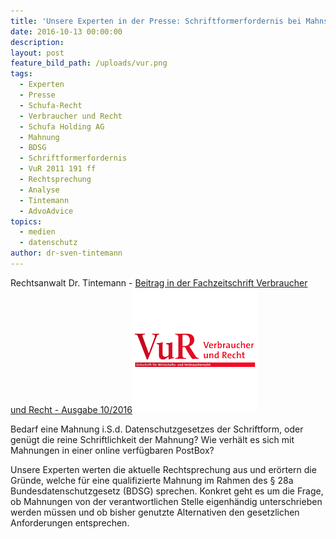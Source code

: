 ```yaml
---
title: 'Unsere Experten in der Presse: Schriftformerfordernis bei Mahnschreiben i.S.d. § 28a BSDG'
date: 2016-10-13 00:00:00
description:
layout: post
feature_bild_path: /uploads/vur.png
tags:
  - Experten
  - Presse
  - Schufa-Recht
  - Verbraucher und Recht
  - Schufa Holding AG
  - Mahnung
  - BDSG
  - Schriftformerfordernis
  - VuR 2011 191 ff
  - Rechtsprechung
  - Analyse
  - Tintemann
  - AdvoAdvice
topics:
  - medien
  - datenschutz
author: dr-sven-tintemann
---
```



Rechtsanwalt Dr. Tintemann - [Beitrag in der Fachzeitschrift Verbraucher und Recht - Ausgabe 10/2016](http://tintemann.de/wp-content/uploads/2017/03/VuR-2016-388-ff.-Mahnschreiben-und-Schriftformerfordernis.pdf)[![VUR Logo - Fremde Marke](/uploads/versions/vur---x----200-200x---.png)](http://tintemann.de/wp-content/uploads/2017/03/VuR-2016-388-ff.-Mahnschreiben-und-Schriftformerfordernis.pdf)

Bedarf eine Mahnung i.S.d. Datenschutzgesetzes der Schriftform, oder gen&uuml;gt die reine Schriftlichkeit der Mahnung? Wie verh&auml;lt es sich mit Mahnungen in einer online verf&uuml;gbaren PostBox?

Unsere Experten werten die aktuelle Rechtsprechung aus und er&ouml;rtern die Gr&uuml;nde, welche f&uuml;r eine qualifizierte Mahnung im Rahmen des &sect; 28a Bundesdatenschutzgesetz (BDSG) sprechen. Konkret geht es um die Frage, ob Mahnungen von der verantwortlichen Stelle eigenh&auml;ndig unterschrieben werden m&uuml;ssen und ob bisher genutzte Alternativen den gesetzlichen Anforderungen entsprechen.